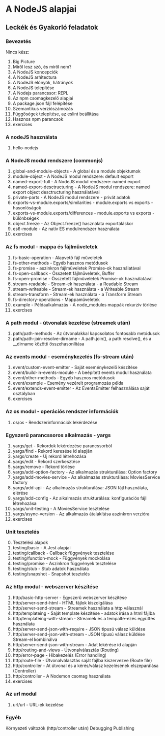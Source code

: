 # A NodeJS alapjai

## Leckék és Gyakorló feladatok

### Bevezetés
Nincs kész:
1. Big Picture
2. Miről lesz szó, és miről nem?
3. A NodeJS koncepciók
4. A NodeJS arhitectura
5. A NodeJS előnyök, hátrányok
6. A NodeJS telepítése
7. A Nodejs parancssor: REPL
8. Az npm csomagkezelő alapjai
9. A package.json fájl felépítése
10. Szemantikus verziószámozás
11. Függőségek telepítése, az eslint beállítása
12. Hasznos npm parancsok
13. exercises
### A nodeJS használata
1. hello-nodejs

### A NodeJS modul rendszere (commonjs)
1. global-and-module-objects - A global és a module objektumok
2. module-object - A NodeJS modul rendszere: default export
3. named-export-full - A NodeJS modul rendszere: named export
4. named-export-desctructuring - A NodeJS modul rendszere: named export object desctructuring használatával
5. private-parts - A NodeJS modul rendszere - privát adatok
6. exports-vs-module.exports/similarities - module.exports vs exports - hasonlóságok
7. exports-vs-module.exports/differences - module.exports vs exports - különbségek
8. object.freeze - Az Object.freeze() használata exportáláskor
9.  es6-module - Az natív ES modulrendszer használata
10. exercises

###  Az fs modul - mappa és fájlműveletek
1. fs-basic-operation - Alapvető fájl műveletek
2. fs-other-methods - Egyéb hasznos metódusok
3. fs-promise - aszinkron fájlműveletek Promise-ok használatával
4. fs-open-callback - Összetett fájlműveletek, Buffer
5. fs-open-promise - Összetett fájlműveletek Promise-ok használatával
6. stream-readable - Stream-ek használata - a Readable Stream
7. stream-writeable - Stream-ek használata - a Writeable Stream
8. stream-transform - Stream-ek használata - a Transform Stream
9. fs-directory-operations - Mappaműveletek
10. example - Példaalkalmazás - A node_modules mappák rekurzív törlése
11. exercises

### A path modul - útvonalak kezelése (streamek után)
1. path/path-methods - Az útvonalakkal kapcsolatos fontosabb metódusok
2. path/path-join-resolve-dirname - A path.join(), a path.resolve(), és a __dirname közötti összehasonlítása

### Az events modul - eseménykezelés (fs-stream után)
1. event/custom-event-emitter - Saját eseménykezelő készítése
2. event/build-in-events-module - A beépített events modul használata
3. event/other-methods - Egyéb hasznos metódusok
4. event/example - Esemény vezérelt programozás példa
5. event/extends-event-emitter - Az EventsEmitter felhasználása saját osztályban
6. exercises
### Az os modul - operációs rendszer információk
1. os/os - Rendszerinformációk lekérdezése

### Egyszerű parancssoros alkalmazás - yargs
1. yargs/get - Rekordok lekérdezése parancssorból
2. yargs/find - Rekord keresése id alapján
3. yargs/create - Új rekord létrehozása
4. yargs/edit - Rekord szerkesztése
5. yargs/remove - Rekord törlése
6. yargs/add-option-factory - Az alkalmazás strukturálása: Option factory 
7. yargs/add-movies-service - Az alkalmazás strukturálása: MoviesService factory 
8. yargs/add-api - Az alkalmazás strukturálása: JSON fájl használata, elérése 
9. yargs/add-config - Az alkalmazás strukturálása: konfigurációs fájl létrehozása 
10. yargs/unit-testing - A MoviesService tesztelése 
11. yargs/async-version - Az alkalmazás átalakítása aszinkron verzióra 
12. exercises
### Unit tesztelés
0. Tesztelési alapok
1. testing/basic - A Jest alapjai
2. testing/callback - Callback függvények tesztelése
3. testing/function-mock - Függvények mockolása
4. testing/promise - Aszinkron függvények tesztelése
5. testing/stub - Stub adatok használata
6. testing/snapshot - Snapshot tesztelés

### Az http modul - webszerver készítése
1. http/basic-http-server - Egyszerű webszerver készítése
2. http/server-send-html - HTML fájlok kiszolgálása
3. http/server-send-stream - Streamek használata a http válasznál 
4. http/templateing - Saját template készítése - adatok írása a html fájlba 
5. http/templateing-with-stream - Streamek és a tempalte-ezés együttes használata 
6. http/server-send-json-with-require - JSON típusú válasz küldése
7. http/server-send-json-with-stream - JSON típusú válasz küldése Stream-el kombinálva
8. http/server-send-json-with-stream - Adat lekérése id alapján
9. http/routing-and-views - Útvonalválasztás (Routing)
10. http/error-page - Hibakezelés (Error handling)
11. http/route-file - Útvonalválasztás saját fájlba kiszervezve (Route file)
12. http/controller - At útvonal és a kérés/válasz kezelésének elszeparálása (Controller)
13. http/controller - A Nodemon csomag használata
14. exercises

### Az url modul
1. url/url - URL-ek kezelése

### Egyéb
Környezeti változók (http/controller után)
Debugging
Publishing

 